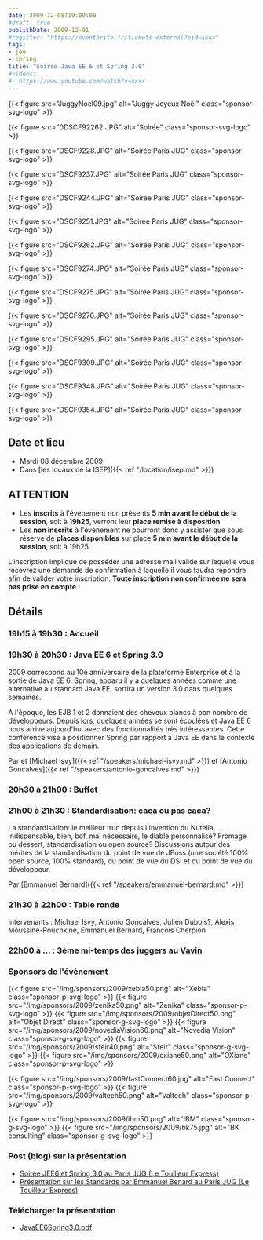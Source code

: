 ```yaml
---
date: 2009-12-08T19:00:00
#draft: true
publishDate: 2009-12-01
#register: "https://eventbrite.fr/tickets-external?eid=xxxx"
tags:
- jee
- spring
title: "Soirée Java EE 6 et Spring 3.0"
#videos: 
#- https://www.youtube.com/watch?v=xxxx
---
```


{{< figure src="JuggyNoel09.jpg" alt="Juggy Joyeux Noël" class="sponsor-svg-logo" >}}

{{< figure src="0DSCF92262.JPG" alt="Soirée" class="sponsor-svg-logo" >}}

{{< figure src="DSCF9228.JPG" alt="Soirée Paris JUG" class="sponsor-svg-logo" >}}

{{< figure src="DSCF9237.JPG" alt="Soirée Paris JUG" class="sponsor-svg-logo" >}}

{{< figure src="DSCF9244.JPG" alt="Soirée Paris JUG" class="sponsor-svg-logo" >}}

{{< figure src="DSCF9251.JPG" alt="Soirée Paris JUG" class="sponsor-svg-logo" >}}

{{< figure src="DSCF9262.JPG" alt="Soirée Paris JUG" class="sponsor-svg-logo" >}}

{{< figure src="DSCF9274.JPG" alt="Soirée Paris JUG" class="sponsor-svg-logo" >}}

{{< figure src="DSCF9275.JPG" alt="Soirée Paris JUG" class="sponsor-svg-logo" >}}

{{< figure src="DSCF9276.JPG" alt="Soirée Paris JUG" class="sponsor-svg-logo" >}}

{{< figure src="DSCF9295.JPG" alt="Soirée Paris JUG" class="sponsor-svg-logo" >}}

{{< figure src="DSCF9309.JPG" alt="Soirée Paris JUG" class="sponsor-svg-logo" >}}

{{< figure src="DSCF9348.JPG" alt="Soirée Paris JUG" class="sponsor-svg-logo" >}}

{{< figure src="DSCF9354.JPG" alt="Soirée Paris JUG" class="sponsor-svg-logo" >}}


## Date et lieu

* Mardi 08 décembre 2009
* Dans [les locaux de la ISEP]({{< ref "/location/isep.md" >}})

## ATTENTION

* Les **inscrits** à l'évènement non présents **5 min avant le début de la session**, soit à **19h25**, verront leur **place remise à disposition**
* Les **non inscrits** à l'évènement ne pourront donc y assister que sous réserve de **places disponibles** sur place **5 min avant le début de la session**, soit à 19h25.

L’inscription implique de posséder une adresse mail valide sur laquelle vous recevrez une demande de confirmation à laquelle il vous faudra répondre afin de valider votre inscription. **Toute inscription non confirmée ne sera pas prise en compte** !

## Détails

### 19h15 à 19h30 : Accueil

### 19h30 à 20h30 : Java EE 6 et Spring 3.0

2009 correspond au 10e anniversaire de la plateforme Enterprise et à la sortie de Java EE 6. Spring, apparu il y a quelques années comme une alternative au standard Java EE, sortira un version 3.0 dans quelques semaines.

A l'époque, les EJB 1 et 2 donnaient des cheveux blancs à bon nombre de développeurs. Depuis lors, quelques années se sont écoulées et Java EE 6 nous arrive aujourd'hui avec des fonctionnalités très intéressantes. Cette conférence vise à positionner Spring par rapport à Java EE dans le contexte des applications de demain.

Par et [Michael Isvy]({{< ref "/speakers/michael-isvy.md" >}})
et [Antonio Goncalves]({{< ref "/speakers/antonio-goncalves.md" >}})

### 20h30 à 21h00 : Buffet

### 21h00 à 21h30 : Standardisation: caca ou pas caca?

La standardisation: le meilleur truc depuis l'invention du Nutella, indispensable, bien, bof, mal nécessaire, le diable personnalisé? Fromage ou dessert, standardisation ou open source? Discussions autour des mérites de la standardisation du point de vue de JBoss (une société 100% open source, 100% standard), du point de vue du DSI et du point de vue du développeur.

Par [Emmanuel Bernard]({{< ref "/speakers/emmanuel-bernard.md" >}})

### 21h30 à 22h00 : Table ronde

Intervenants : Michael Isvy, Antonio Goncalves, Julien Dubois?, Alexis Moussine-Pouchkine, Emmanuel Bernard, François Cherpion

### 22h00 à ... : 3ème mi-temps des juggers au [Vavin](https://maps.google.fr/maps/place?hl=fr&sourceid=navclient-ff&rlz=1B3GGGL_frFR294FR295&um=1&ie=UTF-8&q=restaurant+le+vavin+paris&fb=1&gl=fr&hq=restaurant+le+vavin&hnear=paris&cid=16763854041267710574)

### Sponsors de l'évènement

{{< figure src="/img/sponsors/2009/xebia50.png" alt="Xebia" class="sponsor-p-svg-logo" >}}
{{< figure src="/img/sponsors/2009/zenika50.png" alt="Zenika" class="sponsor-p-svg-logo" >}}
{{< figure src="/img/sponsors/2009/objetDirect50.png" alt="Objet Direct" class="sponsor-g-svg-logo" >}}
{{< figure src="/img/sponsors/2009/novediaVision60.png" alt="Novedia Vision" class="sponsor-g-svg-logo" >}}
{{< figure src="/img/sponsors/2009/sfeir40.png" alt="Sfeir" class="sponsor-g-svg-logo" >}}
{{< figure src="/img/sponsors/2009/oxiane50.png" alt="OXiane" class="sponsor-p-svg-logo" >}}

{{< figure src="/img/sponsors/2009/fastConnect60.jpg" alt="Fast Connect" class="sponsor-p-svg-logo" >}}
{{< figure src="/img/sponsors/2009/valtech50.png" alt="Valtech" class="sponsor-p-svg-logo" >}}

{{< figure src="/img/sponsors/2009/ibm50.png" alt="IBM" class="sponsor-g-svg-logo" >}}
{{< figure src="/img/sponsors/2009/bk75.jpg" alt="BK consulting" class="sponsor-g-svg-logo" >}}

### Post (blog) sur la présentation

* [Soirée JEE6 et Spring 3.0 au Paris JUG (Le Touilleur Express)](http://www.touilleur-express.fr/2009/12/12/presentation-sur-les-standards-par-emmanuel-benard-au-paris-jug/)
* [Présentation sur les Standards par Emmanuel Benard au Paris JUG (Le Touilleur Express)](http://www.touilleur-express.fr/2009/12/12/presentation-sur-les-standards-par-emmanuel-benard-au-paris-jug/)


### Télécharger la présentation

* [JavaEE6Spring3.0.pdf](JavaEE6Spring3.0.pdf)
